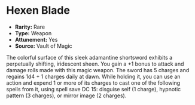 # Hexen Blade

- **Rarity:** Rare
- **Type:** Weapon
- **Attunement:** Yes
- **Source:** Vault of Magic

The colorful surface of this sleek adamantine shortsword exhibits a perpetually shifting, iridescent sheen. You gain a +1 bonus to attack and damage rolls made with this magic weapon. The sword has 5 charges and regains 1d4 + 1 charges daily at dawn. While holding it, you can use an action and expend 1 or more of its charges to cast one of the following spells from it, using spell save DC 15: disguise self (1 charge), hypnotic pattern (3 charges), or mirror image (2 charges).
